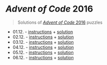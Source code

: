 # *Advent of Code* 2016
> Solutions of [*Advent of Code* 2016](http://adventofcode.com/2016/) puzzles

* 01.12. - [instructions](http://adventofcode.com/2016/day/1) + [solution](./01.js)
* 02.12. - [instructions](http://adventofcode.com/2016/day/2) + [solution](./02.js)
* 03.12. - [instructions](http://adventofcode.com/2016/day/3) + [solution](./03.js)
* 04.12. - [instructions](http://adventofcode.com/2016/day/4) + [solution](./04.js)
* 05.12. - [instructions](http://adventofcode.com/2016/day/5) + [solution](./05.php)
* 06.12. - [instructions](http://adventofcode.com/2016/day/6) + [solution](./06.js)
